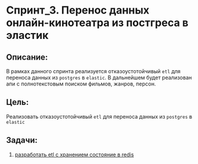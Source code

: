 # Спринт_3. Перенос данных онлайн-кинотеатра из постгреса в эластик

## Описание:
В рамках данного спринта реализуется отказоустотойчивый ```etl``` для переноса данных из ```postgres``` в ```elastic```. 
В дальнейшем будет реализован апи с полнотекстовым поиском фильмов, жанров, персон.

## Цель:
Реализовать отказоустотойчивый ```etl``` для переноса данных из ```postgres``` в ```elastic```

## Задачи:
1. [разработать etl с хранением состояние в redis](./etl/postgres_to_es)


